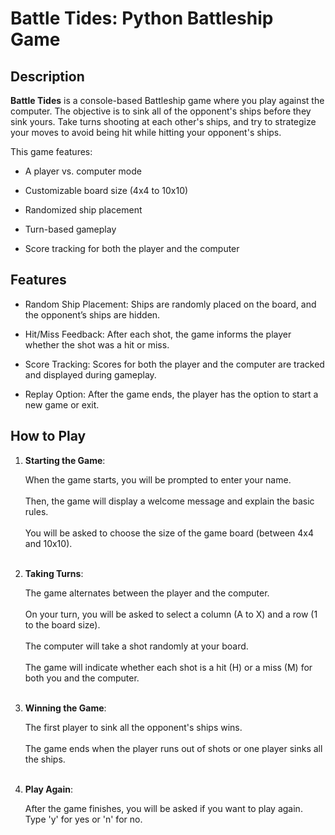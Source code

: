 # Battle Tides: Python Battleship Game

## Description
**Battle Tides**  is a console-based Battleship game where you play against the computer. The objective is to sink all of the opponent's ships before they sink yours. Take turns shooting at each other's ships, and try to strategize your moves to avoid being hit while hitting your opponent's ships.

This game features:

- A player vs. computer mode
* Customizable board size (4x4 to 10x10)
+ Randomized ship placement
- Turn-based gameplay
* Score tracking for both the player and the computer

## Features

- Random Ship Placement: Ships are randomly placed on the board, and the opponent’s ships are hidden.
* Hit/Miss Feedback: After each shot, the game informs the player whether the shot was a hit or miss.
+ Score Tracking: Scores for both the player and the computer are tracked and displayed during gameplay.
* Replay Option: After the game ends, the player has the option to start a new game or exit.

## How to Play

1. **Starting the Game**:

    When the game starts, you will be prompted to enter your name.<br><br>
    Then, the game will display a welcome message and explain the basic rules.<br><br>
    You will be asked to choose the size of the game board (between 4x4 and 10x10).<br><br>

2. **Taking Turns**:

    The game alternates between the player and the computer.<br><br>
    On your turn, you will be asked to select a column (A to X) and a row (1 to the board size).<br><br>
    The computer will take a shot randomly at your board.<br><br>
    The game will indicate whether each shot is a hit (H) or a miss (M) for both you and the computer.<br><br>

3. **Winning the Game**:

    The first player to sink all the opponent's ships wins.<br><br>
    The game ends when the player runs out of shots or one player sinks all the ships.<br><br>

4. **Play Again**:

    After the game finishes, you will be asked if you want to play again. Type 'y' for yes or 'n' for no.<br><br>
